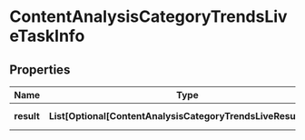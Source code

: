 # ContentAnalysisCategoryTrendsLiveTaskInfo


## Properties

| Name | Type | Description | Notes |
|------------ | ------------- | ------------- | -------------|
**result** | **List[Optional[ContentAnalysisCategoryTrendsLiveResultInfo]]** | array of results |[optional]|